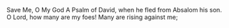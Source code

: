 Save Me, O My God A Psalm of David, when he fled from Absalom his son. O Lord, how many are my foes! Many are rising against me;

